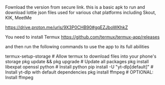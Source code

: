 Fownload the version from secure link. this is a basic apk to run and download lottie json files used for various chat platforms including Skout, KIK, MeetMe

https://drive.proton.me/urls/9X3P0CHB90#gqEZJboWKhkZ

You need to install Termux 
https://github.com/termux/termux-app/releases

and then run the following commands to use the app to its full abilities

termux-setup-storage                 # Allow termux to download files into your phone's storage
pkg update && pkg upgrade            # Update all packages
pkg install libexpat openssl python  # Install python
pip install -U "yt-dlp[default]"     # Install yt-dlp with default dependencies
pkg install ffmpeg                   # OPTIONAL: Install ffmpeg
